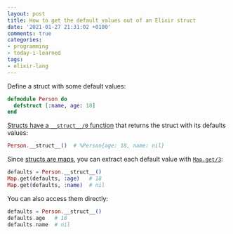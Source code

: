 ```yaml
---
layout: post
title: How to get the default values out of an Elixir struct
date: '2021-01-27 21:31:02 +0100'
comments: true
categories:
- programming
- today-i-learned
tags:
- elixir-lang
---
```


Define a struct with some default values:

```elixir
defmodule Person do
  defstruct [:name, age: 18]
end
```

[Structs have a `__struct__/0` function][defstruct/1] that returns the
struct with its defaults values:

```elixir
Person.__struct__()  # %Person{age: 18, name: nil}
```

Since [structs are maps][structs-are-maps], you can extract each default value
with [`Map.get/3`][Map.get/3]:

```elixir
defaults = Person.__struct__()
Map.get(defaults, :age)   # 18
Map.get(defaults, :name)  # nil
```

You can also access them directly:

```elixir
defaults = Person.__struct__()
defaults.age   # 18
defaults.name  # nil
```

[defstruct/1]: https://hexdocs.pm/elixir/Kernel.html#defstruct/1
[Map.get/3]: https://hexdocs.pm/elixir/Map.html#get/3
[structs-are-maps]: https://elixir-lang.org/getting-started/structs.html#structs-are-bare-maps-underneath
